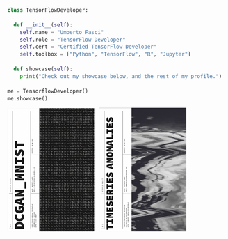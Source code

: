 ```python
class TensorFlowDeveloper:

  def __init__(self):
    self.name = "Umberto Fasci"
    self.role = "TensorFlow Developer"
    self.cert = "Certified TensorFlow Developer"
    self.toolbox = ["Python", "TensorFlow", "R", "Jupyter"]

  def showcase(self):
    print("Check out my showcase below, and the rest of my profile.")

me = TensorflowDeveloper()
me.showcase()
```

[<img src="https://github.com/UmbertoFasci/UmbertoFasci/blob/main/DCGAN_1.png" width="200">](https://github.com/UmbertoFasci/DCGAN_Project_1/blob/main/DCGAN2.ipynb) &nbsp; [<img src="https://github.com/UmbertoFasci/UmbertoFasci/blob/main/Anomaly_Detection.png" width="200">](https://github.com/UmbertoFasci/Anomaly_Detection_Project_1/blob/main/Anomaly_Detection_Project_1.ipynb)
